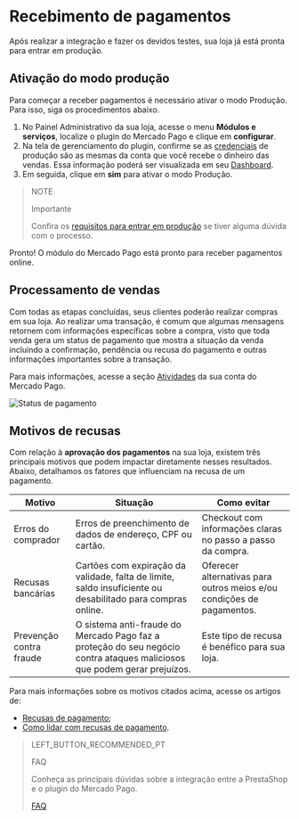 # Recebimento de pagamentos

Após realizar a integração e fazer os devidos testes, sua loja já está pronta para entrar em produção.

## Ativação do modo produção

Para começar a receber pagamentos é necessário ativar o modo Produção. Para isso, siga os procedimentos abaixo.

1. No Painel Administrativo da sua loja, acesse o menu **Módulos e serviços**, localize o plugin do Mercado Pago e clique em **configurar**. 
2. Na tela de gerenciamento do plugin, confirme se as [credenciais](https://www.mercadopago[FAKER][URL][DOMAIN]/developers/pt/guides/resources/credentials) de produção são as mesmas da conta que você recebe o dinheiro das vendas. Essa informação poderá ser visualizada em seu [Dashboard](https://www.mercadopago.com.br/developers/panel).
3. Em seguida, clique em **sim** para ativar o modo Produção.

> NOTE
>
> Importante
>
> Confira os [requisitos para entrar em produção](https://www.mercadopago[FAKER][URL][DOMAIN]/developers/pt/guides/manage-account/account/go-live-requirements) se tiver alguma dúvida com o processo.

Pronto! O módulo do Mercado Pago está pronto para receber pagamentos online.

## Processamento de vendas

Com todas as etapas concluídas, seus clientes poderão realizar compras em sua loja. Ao realizar uma transação, é comum que algumas mensagens retornem com informações específicas sobre a compra, visto que toda venda gera um status de pagamento que mostra a situação da venda incluindo a confirmação, pendência ou recusa do pagamento e outras informações importantes sobre a transação. 

Para mais informações, acesse a seção [Atividades](https://www.mercadopago[FAKER][URL][DOMAIN]/activities) da sua conta do Mercado Pago.

![Status de pagamento](/images/prestashop/status_pt.png)

## Motivos de recusas

Com relação à **aprovação dos pagamentos** na sua loja, existem três principais motivos que podem impactar diretamente nesses resultados. Abaixo, detalhamos os fatores que influenciam na recusa de um pagamento. 

| Motivo | Situação | Como evitar |
|---|---|---|
| Erros do comprador | Erros de preenchimento de dados de endereço, CPF ou cartão. | Checkout com informações claras no passo a passo da compra. |
| Recusas bancárias | Cartões com expiração da validade, falta de limite, saldo insuficiente ou desabilitado para compras online.| Oferecer alternativas para outros meios e/ou condições de pagamentos. | 
| Prevenção contra fraude | O sistema anti-fraude do Mercado Pago faz a proteção do seu negócio contra ataques maliciosos que podem gerar prejuízos. | Este tipo de recusa é benéfico para sua loja.  |

Para mais informações sobre os motivos citados acima, acesse os artigos de:

* [Recusas de pagamento](https://conteudo.mercadopago.com.br/entenda-como-funcionam-as-recusas-de-aprovacao-de-pagamentos-no-mercado-pago);
* [Como lidar com recusas de pagamento](https://conteudo.mercadopago.com.br/como-lidar-com-as-recusas-de-pagamento-do-cartao-de-credito-no-seu-e-commerce).

> LEFT_BUTTON_RECOMMENDED_PT
>
> FAQ
>
> Conheça as principais dúvidas sobre a integração entre a PrestaShop e o plugin do Mercado Pago.
>
> [FAQ](https://www.mercadopago[FAKER][URL][DOMAIN]/developers/pt/guides/plugins/prestashop/faq)